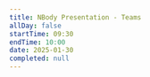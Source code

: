```yaml
---
title: NBody Presentation - Teams
allDay: false
startTime: 09:30
endTime: 10:00
date: 2025-01-30
completed: null
---
```


